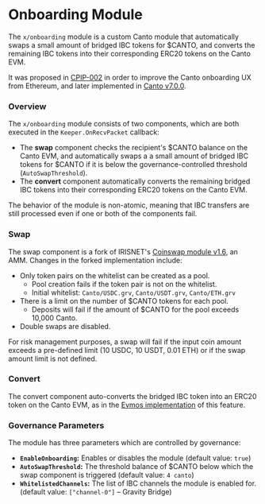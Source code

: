# Onboarding Module

The `x/onboarding` module is a custom Canto module that automatically swaps a small amount of bridged IBC tokens for $CANTO, and converts the remaining IBC tokens into their corresponding ERC20 tokens on the Canto EVM.

It was proposed in [CPIP-002](https://github.com/Canto-Network/CIPs/blob/main/CPIPS/CPIP-002.md) in order to improve the Canto onboarding UX from Ethereum, and later implemented in [Canto v7.0.0](https://canto.io/governance/proposal/113).

### Overview

The `x/onboarding` module consists of two components, which are both executed in the `Keeper.OnRecvPacket` callback:

* The **swap** component checks the recipient's $CANTO balance on the Canto EVM, and automatically swaps a a small amount of bridged IBC tokens for $CANTO if it is below the governance-controlled threshold (`AutoSwapThreshold`).
* The **convert** component automatically converts the remaining bridged IBC tokens into their corresponding ERC20 tokens on the Canto EVM.

The behavior of the module is non-atomic, meaning that IBC transfers are still processed even if one or both of the components fail.

### Swap

The swap component is a fork of IRISNET's [Coinswap module v1.6](https://github.com/irisnet/irismod/tree/v1.6.0/modules/coinswap), an AMM. Changes in the forked implementation include:

* Only token pairs on the whitelist can be created as a pool.
  * Pool creation fails if the token pair is not on the whitelist.
  * Initial whitelist: `Canto/USDC.grv`, `Canto/USDT.grv`, `Canto/ETH.grv`
* There is a limit on the number of $CANTO tokens for each pool.
  * Deposits will fail if the amount of $CANTO for the pool exceeds 10,000 Canto.
* Double swaps are disabled.

For risk management purposes, a swap will fail if the input coin amount exceeds a pre-defined limit (10 USDC, 10 USDT, 0.01 ETH) or if the swap amount limit is not defined.

### Convert

The convert component auto-converts the bridged IBC token into an ERC20 token on the Canto EVM, as in the [Evmos implementation](https://github.com/evmos/evmos/blob/fc612fc22846c00e7b8ae296215eea33cef09270/x/erc20/keeper/ibc\_callbacks.go#L36) of this feature.

### Governance Parameters

The module has three parameters which are controlled by governance:

* **`EnableOnboarding`:** Enables or disables the module (default value: `true`)
* **`AutoSwapThreshold`:** The threshold balance of $CANTO below which the swap component is triggered (default value: `4 canto`)
* **`WhitelistedChannels`:** The list of IBC channels the module is enabled for. (default value: `["channel-0"]` – Gravity Bridge)
